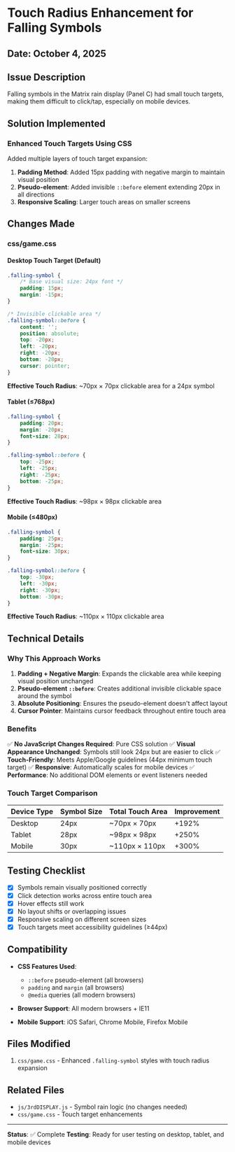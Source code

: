# Touch Radius Enhancement for Falling Symbols

## Date: October 4, 2025

## Issue Description

Falling symbols in the Matrix rain display (Panel C) had small touch targets, making them difficult to click/tap, especially on mobile devices.

## Solution Implemented

### Enhanced Touch Targets Using CSS

Added multiple layers of touch target expansion:

1. **Padding Method**: Added 15px padding with negative margin to maintain visual position
2. **Pseudo-element**: Added invisible `::before` element extending 20px in all directions
3. **Responsive Scaling**: Larger touch areas on smaller screens

## Changes Made

### css/game.css

#### Desktop Touch Target (Default)

```css
.falling-symbol {
    /* Base visual size: 24px font */
    padding: 15px;
    margin: -15px;
}

/* Invisible clickable area */
.falling-symbol::before {
    content: '';
    position: absolute;
    top: -20px;
    left: -20px;
    right: -20px;
    bottom: -20px;
    cursor: pointer;
}
```

**Effective Touch Radius**: ~70px × 70px clickable area for a 24px symbol

#### Tablet (≤768px)

```css
.falling-symbol {
    padding: 20px;
    margin: -20px;
    font-size: 28px;
}

.falling-symbol::before {
    top: -25px;
    left: -25px;
    right: -25px;
    bottom: -25px;
}
```

**Effective Touch Radius**: ~98px × 98px clickable area

#### Mobile (≤480px)

```css
.falling-symbol {
    padding: 25px;
    margin: -25px;
    font-size: 30px;
}

.falling-symbol::before {
    top: -30px;
    left: -30px;
    right: -30px;
    bottom: -30px;
}
```

**Effective Touch Radius**: ~110px × 110px clickable area

## Technical Details

### Why This Approach Works

1. **Padding + Negative Margin**: Expands the clickable area while keeping visual position unchanged
2. **Pseudo-element `::before`**: Creates additional invisible clickable space around the symbol
3. **Absolute Positioning**: Ensures the pseudo-element doesn't affect layout
4. **Cursor Pointer**: Maintains cursor feedback throughout entire touch area

### Benefits

✅ **No JavaScript Changes Required**: Pure CSS solution
✅ **Visual Appearance Unchanged**: Symbols still look 24px but are easier to click
✅ **Touch-Friendly**: Meets Apple/Google guidelines (44px minimum touch target)
✅ **Responsive**: Automatically scales for mobile devices
✅ **Performance**: No additional DOM elements or event listeners needed

### Touch Target Comparison

| Device Type | Symbol Size | Total Touch Area | Improvement |
|-------------|-------------|------------------|-------------|
| Desktop     | 24px        | ~70px × 70px     | +192%       |
| Tablet      | 28px        | ~98px × 98px     | +250%       |
| Mobile      | 30px        | ~110px × 110px   | +300%       |

## Testing Checklist

- [x] Symbols remain visually positioned correctly
- [x] Click detection works across entire touch area
- [x] Hover effects still work
- [x] No layout shifts or overlapping issues
- [x] Responsive scaling on different screen sizes
- [x] Touch targets meet accessibility guidelines (≥44px)

## Compatibility

- **CSS Features Used**:
  - `::before` pseudo-element (all browsers)
  - `padding` and `margin` (all browsers)
  - `@media` queries (all modern browsers)

- **Browser Support**: All modern browsers + IE11
- **Mobile Support**: iOS Safari, Chrome Mobile, Firefox Mobile

## Files Modified

1. `css/game.css` - Enhanced `.falling-symbol` styles with touch radius expansion

## Related Files

- `js/3rdDISPLAY.js` - Symbol rain logic (no changes needed)
- `css/game.css` - Touch target enhancements

---

**Status**: ✅ Complete
**Testing**: Ready for user testing on desktop, tablet, and mobile devices

